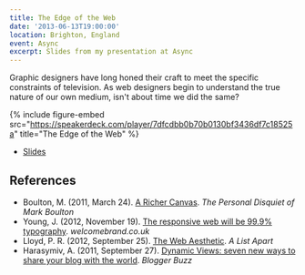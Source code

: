 ```yaml
---
title: The Edge of the Web
date: '2013-06-13T19:00:00'
location: Brighton, England
event: Async
excerpt: Slides from my presentation at Async
---
```

Graphic designers have long honed their craft to meet the specific constraints of television. As web designers begin to understand the true nature of our own medium, isn't about time we did the same?

{% include figure-embed
  src="https://speakerdeck.com/player/7dfcdbb0b70b0130bf3436df7c18525a"
  title="The Edge of the Web"
%}

  * [Slides](https://speakerdeck.com/paulrobertlloyd/the-edge-of-the-web-async)

## References

  * Boulton, M. (2011, March 24). [A Richer Canvas](http://www.markboulton.co.uk/journal/a-richer-canvas). <cite>The Personal Disquiet of Mark Boulton</cite>
  * Young, J. (2012, November 19). [The responsive web will be 99.9% typography](http://www.welcomebrand.co.uk/thoughts/the-responsive-web-will-be-99-9-typography/). <cite>welcomebrand.co.uk</cite>
  * Lloyd, P. R. (2012, September 25). [The Web Aesthetic](http://alistapart.com/article/the-web-aesthetic). <cite>A List Apart</cite>
  * Harasymiv, A. (2011, September 27). [Dynamic Views: seven new ways to share your blog with the world](http://buzz.blogger.com/2011/09/dynamic-views-seven-new-ways-to-share.html). <cite>Blogger Buzz</cite>
